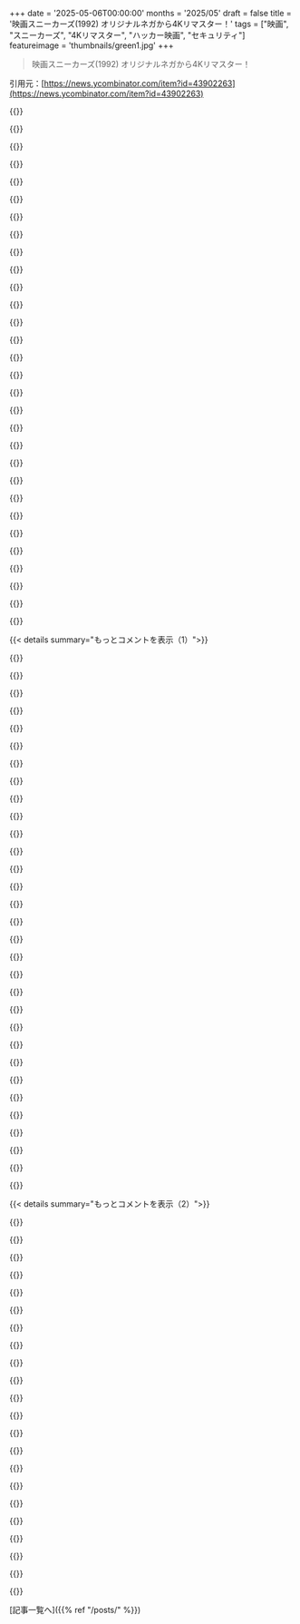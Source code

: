 +++
date = '2025-05-06T00:00:00'
months = '2025/05'
draft = false
title = '映画スニーカーズ(1992) オリジナルネガから4Kリマスター！'
tags = ["映画", "スニーカーズ", "4Kリマスター", "ハッカー映画", "セキュリティ"]
featureimage = 'thumbnails/green1.jpg'
+++

> 映画スニーカーズ(1992) オリジナルネガから4Kリマスター！

引用元：[https://news.ycombinator.com/item?id=43902263](https://news.ycombinator.com/item?id=43902263)




{{<matomeQuote body="Sneakersのすごく良い点の一つは、McGuffinの核になるコンセプトが30年以上経ってもそこそこ通用するってことだね。俺が最初にこの映画を見たのは90年代半ばで、それで暗号（特にRSA）の仕組みにちょっとした興味が湧いたんだ。それがたぶん今の俺のキャリアにも影響してるかも。面白い事実として、RSAのAであるLeonard Adlemanが講義シーンで使われた言葉とスライドの原稿を書いたんだってさ。" userName="jackgavigan" createdAt="2025/05/06 13:15:19" color="#ff5733">}}




{{<matomeQuote body="90年代半ばにUniversity of WashingtonでCS専攻してたんだ。入門授業で公開鍵暗号に触れた時、この映画の話が出たんだよね。教授がAdelmanはこの映画のコンサルだったって言ってた。で、Adelmanはメールの返信が信じられないくらい遅いことで有名だって。何週間とか何か月も返ってこないレベル。でも、この映画についての質問だと、ほぼ即レスだったらしい。" userName="ecairns" createdAt="2025/05/06 15:55:08" color="#38d3d3">}}




{{<matomeQuote body="＞ 面白い事実として、RSAのAであるLeonard Adlemanが講義シーンで使われた言葉とスライドの原稿を書いたんだってさ。<br>数学コンサルタントがクレジットに載る、数少ない映画の一つだよね！" userName="wdr1" createdAt="2025/05/06 17:57:21" color="">}}




{{<matomeQuote body="InterstellarとKip Thorneもそうだね。まあ、彼はプロデューサーだったけど。" userName="TrackerFF" createdAt="2025/05/06 21:44:08" color="">}}




{{<matomeQuote body="数学コンサルティングでoscarsをスルーされたジョーク、あれ好きなんだ。" userName="nickpeterson" createdAt="2025/05/06 14:22:27" color="">}}




{{<matomeQuote body="”この地球上のどの政府だって、アレのためなら俺たち全員を殺すだろう”" userName="ynniv" createdAt="2025/05/06 15:33:45" color="">}}




{{<matomeQuote body="今頃は、暗号化を違法だって宣言して、どこにでもバックドアを仕込めって命令してるだろうね。" userName="zombot" createdAt="2025/05/07 06:01:39" color="">}}




{{<matomeQuote body="クレジットでLenの名前のスペルが間違ってたんだよね。" userName="istillwritecode" createdAt="2025/05/06 21:18:58" color="">}}




{{<matomeQuote body="君が正しいかもだけど、俳優って自分の名前を変えたり、いつも同じじゃなかったりするってことを覚えといてね。" userName="jamesdwilson" createdAt="2025/05/06 22:20:59" color="">}}




{{<matomeQuote body="彼はコンサルタントで、俳優じゃないよ。" userName="zombot" createdAt="2025/05/07 05:55:06" color="">}}




{{<matomeQuote body="この映画から、俺はこんなこと学んだよ：１．学校の盲目の生徒は、他の奴らとは違って色んな音が聞こえるんだなって共感できるようになった．２．ソーシャルエンジニアリングってマジであるんだ！って気づいて、高校で「イケてる”」コンピューターがある部屋に入るために練習してみた．３．政府って盗んだり、だいたいコソコソしたり秘密主義だったりするんだなって分かった．" userName="meifun" createdAt="2025/05/06 11:52:49" color="">}}




{{<matomeQuote body="＞ソーシャルエンジニアリングってマジであるんだ！って気づいて、高校で「イケてる”」コンピューターがある部屋に入るために練習してみた．<br>俺たちはさ、ドアのボルトって精密に合ってないと手で簡単にこじ開けられるって気づいたんだ．幸いなことに、コンピューター室の監督はハッカー気質で、俺たちを褒めてドアを直してくれたよ．90年代が懐かしいな．" userName="ethbr1" createdAt="2025/05/06 16:39:09" color="#ff5c5c">}}




{{<matomeQuote body="同感．俺も昔の高校で、96年に色んな夜間の清掃員に話術でサーバー室に何回も入り込んだよ．メンテナンスに来たって言ったんだけど、全くの嘘じゃなかったんだ、授業の一環で配線したり新しいMacsをセットアップしたりしてたからね．" userName="meifun" createdAt="2025/05/06 19:11:47" color="#ff5c5c">}}




{{<matomeQuote body="高校のラボネットワークのセキュリティを先生に見せてあげたんだ．15秒で先生のテスト全部と答えが入ってるディレクトリ見つけちゃった．DOSだったからプロンプト出ればセキュリティゼロみたいなもんだったんだ．俺たちは隠しディレクトリにScorched Earthとかゲーム入れて遊んでたよ．" userName="cestith" createdAt="2025/05/07 18:30:29" color="#ff5c5c">}}




{{<matomeQuote body="この映画はVHSで出た時に子供の頃に見たんだ．マジで衝撃だったよ！盲目のキャラが大好きだった．彼はすごかったね．Robert Redfordがどこに連れて行かれたか、道路の音を聞いて判断するあのシーン．君が言う通り、盲目の人をクールにしてくれたね．" userName="imacomputertoo" createdAt="2025/05/06 20:41:48" color="">}}




{{<matomeQuote body="そうそう．あと、机の上に暗号化デバイスがある場所を知ってたシーンね．「見るな，聞け」ってやつ．それからチューニングフォークを２つ叩き合わせるんだ．" userName="meifun" createdAt="2025/05/06 23:34:15" color="">}}




{{<matomeQuote body="２．高校で、ロッカーのメーカーに電話してマスターキーの交換品を買おうとしたんだ．校長だとか適当なこと言ったけどね．断られたんだけど、理由忘れちゃったな、多分まだ声変わりもしてなかったと思うよ．" userName="gosub100" createdAt="2025/05/07 16:22:06" color="">}}




{{<matomeQuote body="すごく共感するよ．学校のCorvusに電話してトラブルのフリしたら、マニュアルが学校に送られてきたんだ．俺は図書館員のメールスロットで見張って手に入れた．それから、使いたかったソフトをApple IIeにコピーしてから、Corvusをフォーマットしちゃったんだ．" userName="meifun" createdAt="2025/05/07 16:28:42" color="#ff5733">}}




{{<matomeQuote body="俺にとっての２＆３は、Matthew Broderickが出てるWar Gamesから来たね．" userName="aksss" createdAt="2025/05/07 00:22:34" color="">}}




{{<matomeQuote body="”続編”がその名にふさわしくなかった、また別の映画だね．" userName="cestith" createdAt="2025/05/07 18:32:00" color="">}}




{{<matomeQuote body="子供の頃、この映画のVHSを持ってたんだ．母さんも好きだったみたい．懐かしいな．また見たいね．特に、コンピュータデートの話になった時のCosmoの反応とか、印象的なシーンがいくつかあるんだ．" userName="Cyphase" createdAt="2025/05/06 09:11:25" color="#785bff">}}




{{<matomeQuote body="”コンピュータが彼女と彼をマッチさせた？そうは思えないな．”<br>初めて見た時は、当時のコンピュータデートがひどすぎたから、このセリフに違和感があったんだ．<br>でも今考えると、特定のテクノロジーを盲信する人っているよね．このキャラもそういう人だったのかも．" userName="DamnInteresting" createdAt="2025/05/06 15:55:16" color="#ff33a1">}}




{{<matomeQuote body="脚本はトップライターが長年かけたものだよ．映画の前半で、クルーはコンピュータデートが二人をマッチさせるのはあり得ると思ってる設定．Cosmoのあのコメントは、彼のナルシシズムの表れだと思うな．Lizみたいに魅力的な人がWernerみたいなオタクと合うはずないって考えてるんだ．実際はかなり相性いいのにね．" userName="KennyBlanken" createdAt="2025/05/06 20:33:12" color="#ff33a1">}}




{{<matomeQuote body="同意だね．付け加えると：Cosmoは長いこと刑務所にいたから、デートサービスに対する認識は今どきじゃないだろうね．" userName="ddingus" createdAt="2025/05/07 00:18:25" color="">}}




{{<matomeQuote body="彼はMartinが欲しがってる物を持ってるって知ってた．Martinと彼の仲間が何で生計を立ててるかもね．既に怪しまれてた侵害もあって、オフィスでWernerのカードが見つかったことで一時的に解決した．<br>この状況でコンピュータの話が出たとき、Cosmoは単純な誤解なのか、かつての親友が関わってるのか、どっちの可能性が高いか考え直したんだ．" userName="cestith" createdAt="2025/05/07 18:40:30" color="#ff5c5c">}}




{{<matomeQuote body="ちょっと訂正：オフィスでWernerのカードは見つからなかったと思うな．チェックした時、特に何もおかしい所はなかったみたいだしね．Wernerも言ってたように、”ええと、全て順調なようです．”って．" userName="Cyphase" createdAt="2025/05/08 01:27:17" color="">}}




{{<matomeQuote body="その通りだね．1：55：20あたりで、机の上にカードは残されてないし、Wernerは全て順調に見えるって言ってるだけだよ．" userName="cestith" createdAt="2025/05/08 15:45:28" color="">}}




{{<matomeQuote body="映画”Sneakers”を劇場で見たときの話ね。高校生で靴屋バイトしてて、オーナーに靴で人がわかるって教わったんだ。その影響と、この映画のおかげで、今でも初対面の人とは靴を見ちゃうんだよね。" userName="sbarre" createdAt="2025/05/06 11:55:13" color="#ff33a1">}}




{{<matomeQuote body="＞you can tell so much from someone’s shoes<br>服とか何でも推測はできるけど、あくまで推測でしょ。" userName="Ntrails" createdAt="2025/05/06 12:14:41" color="">}}




{{<matomeQuote body="でも、役立つ推測も結構あるんだよね。靴は情報源になる。高いし丈夫で何足も持ってない人が多いから、服よりその人を表しやすいかも。どこ行ったかの証拠もつくしね。俺は５足くらい。OxfordとかNew Balanceとかhiking bootsとか。服はAdidasやColumbiaだけど靴は違う。だから靴で色んなことがわかる。別のBH専門家はCrocsを52足持ってた。依存症の次が靴集め。人それぞれだけど、選んだCrocsでそいつの情報が得られるだろうね。" userName="AStonesThrow" createdAt="2025/05/06 12:29:14" color="#38d3d3">}}




{{< details summary="もっとコメントを表示（1）">}}

{{<matomeQuote body="＞Shoes are expensive, very durable, and typically one of those items that people have only a few pairs of.<br>それは昔の話かもね。今の靴は高いけどそんなに丈夫じゃないし、何足も持ってる人多いよ。" userName="dylan604" createdAt="2025/05/06 14:32:02" color="">}}




{{<matomeQuote body="今の靴はすごく安いのもあって、それは全然丈夫じゃないね。それとは別に、値段と耐久性は別の指標で、人のことがわかるよ。耐久性のために高い靴を買う人は、価値観や調べるのが好きな人。間違った耐久性認識で高い靴を買う人は、頑丈とか上品に見られたいとか。耐久性がないのに高い靴を買う人は、ステータスを見せたい（見せびらかし消費）ってことかも。新品の白いJordans、Red Wingsブーツ、安物Cole Haanの革靴、どれも人のこと語るよね。" userName="542354234235" createdAt="2025/05/07 18:03:14" color="#ff5733">}}




{{<matomeQuote body="高い靴は今でも社会的地位の良い指標だよ。" userName="rbanffy" createdAt="2025/05/06 18:44:00" color="">}}




{{<matomeQuote body="だってさ、マジで男の靴なんてどれくらい頻繁に見る？" userName="Cyphase" createdAt="2025/05/08 01:30:38" color="">}}




{{<matomeQuote body="このスレッドの人たちによれば、結構見てるらしいね。彼らは靴でその本を判断してるってことだ。" userName="dylan604" createdAt="2025/05/08 02:33:40" color="#ff5c5c">}}




{{<matomeQuote body="BH professionalって何？" userName="piker" createdAt="2025/05/06 13:19:12" color="">}}




{{<matomeQuote body="俺の推測ではBehavioral Healthのことだと思うよ。" userName="lsaferite" createdAt="2025/05/06 13:28:33" color="">}}




{{<matomeQuote body="逆だよ。着てる服ってのは、意識してるかどうか関係なく、積極的にコミュニケーションしてんだよ。これに気づいとくのは超便利。だってさ、相手の頭の中に自分に関するストーリーを作らせることができるんだから。" userName="gopher_space" createdAt="2025/05/06 19:11:13" color="#45d325">}}




{{<matomeQuote body="Marty：組織犯罪？<br>Cosmo：俺を信じろ、そこまで組織されてねえよ！" userName="Karellen" createdAt="2025/05/06 17:41:26" color="">}}




{{<matomeQuote body="いくつか考えられる答えがあるよ：＊それはコンピューターとか彼ら（LizとWerner）のことじゃなくて、Cosmoのことなんだ。＊コンピューターデートってのはアルゴリズムとかパターンマッチングのこと。CosmoはLizとWernerがデートするなんて疑いを持ってなかったし、タイプが合わない組み合わせに見えたとしても、人間は複雑で多面的だからね。でもコンピュータープログラムがマッチングしたって知ったら、彼の警戒アラートが鳴ったんだ。" userName="Cyphase" createdAt="2025/05/06 20:58:11" color="">}}




{{<matomeQuote body="それに加えて、Bishが侵入に興味があるって知ってたサイトに、すでに侵害の疑いがあった。コンピューターが関わってるって話が出ただけで、彼（Cosmo）はBishの関与をさらに疑いやすくなっただろうね。" userName="cestith" createdAt="2025/05/07 18:38:04" color="">}}




{{<matomeQuote body="おいおい、君のお母さんはただRobert Redfordを見たかっただけだろ。あの人はイケメンでモテモテだったんだからさ。" userName="sgt" createdAt="2025/05/06 12:44:11" color="">}}




{{<matomeQuote body="Re：ネガからのリマスター<br>ストリーミングサービスで古い有名な番組の多くが、明らかにビデオカセットからリッピングされてることに気づかざるを得ないね。<br>例えば、Disney Plusの古いSimpsonsエピソード。一部のエピソードには、有料のデジタルフォーマットとしてはありえないくらい目立つドットクロールがある。<br>フィルムマスターが廃棄されたり、番組がビデオテープに合成されたりしたなんて想像できないよ。スタジオは本当に自分たちの財産に対してそんなに無謀だったの？" userName="xattt" createdAt="2025/05/06 12:26:44" color="#ff5733">}}




{{<matomeQuote body="＞フィルムマスターが廃棄されたり、番組がビデオテープに合成されたりしたなんて想像できないよ。<br>そう、多くの番組がアナログビデオテープに合成されてたんだ。俺も編集作業でそれを経験したよ。現代のデジタルしか知らない世代には信じられないかもね。<br>＞スタジオは本当に自分たちの財産に対してそんなに無謀だったの？<br>うん、将来を見越せなかったんだ。最初のシーズンなんて、成功すると思ってないし、HDや4K、ストリーミングなんて予測できなかった。彼らも人間、締め切り守るだけで必死だったのさ。放送日の締め切りは超厳しいんだから。" userName="dylan604" createdAt="2025/05/06 14:24:43" color="#785bff">}}




{{<matomeQuote body="X-Filesは逆だったんだね：配信版は高画質用に事前に準備されたマスターからリマスターされてたって。全ての番組が高画質でアーカイブされてなかったのは驚かないけどさ。エンタメ業界も他の業界と同じで、さっさと仕事終えて帰りたい人ばっかだよ。昔のシリーズは、いきなり名作になったわけじゃなく、少ない予算で何とか製品を世に出そうとする自転車操業だったんだ。将来のために最高品質を残すより、とにかく完成させるのが目的だったんだよね。" userName="Aurornis" createdAt="2025/05/06 13:31:34" color="#38d3d3">}}




{{<matomeQuote body="余談なんだけど：俺が前仕事してたアニメスタジオが最近閉鎖したらしい。2000年以降の作品を全部保存したすげーレンダリングアーカイブサーバーがあったんだよ。カートゥーンも映画も；自慢の宝物だったのに。それが清算人に渡されて、全部シュレッダーにかけられたって思うとマジで辛い。どれだけのOGコピーがこれで破壊されたんだろ。" userName="doublerabbit" createdAt="2025/05/06 16:27:10" color="">}}




{{<matomeQuote body="多分、ハードドライブは誰かの地下室で生きてると思うよ。ああいうのって、破壊から救う人結構いるからさ。" userName="rbanffy" createdAt="2025/05/06 19:12:35" color="">}}




{{<matomeQuote body="The Simpsonsみたいに放送用に作られただけの番組は、フィルムネガティブはなかっただろうね。多分アナログテープにマスターされてたんだろ。" userName="gnomesteel" createdAt="2025/05/06 13:11:53" color="#ff33a1">}}




{{<matomeQuote body="オークションでコンテンツを買ったからって、それをリリースする権利を持ってるわけじゃないんだぜ。物理メディアを買っただけで、権利は買ってないんだよ。スタジオ閉鎖後のオークションでそういう物を買って、その道の苦労を知ってる知り合いがいるんだ。" userName="dylan604" createdAt="2025/05/06 20:05:36" color="#ff5733">}}




{{<matomeQuote body="それらは完全にデジタル以前のものだね。どこかで、個々のフレームはセルに描かれたり塗られたりしてたんだろ？原則的には、リマスターはまだ可能なはずだよ。" userName="NoMoreNicksLeft" createdAt="2025/05/06 14:31:33" color="#38d3d3">}}




{{<matomeQuote body="リリースはできなくても、保存はできるだろ。" userName="rbanffy" createdAt="2025/05/06 20:26:21" color="">}}




{{<matomeQuote body="何のために？著作権が切れるのを待って、パブリックドメインになったら儲けようって？もし未公開コンテンツなら、他にも面倒なことがあるよ。声優や俳優の肖像権とかを使うことになるからね。それをリリースしたらそういう問題にぶち当たるぜ。" userName="dylan604" createdAt="2025/05/06 21:11:47" color="#ff5c5c">}}




{{<matomeQuote body="Internet Archiveが定期的にそういう作品の呼びかけをして、いくつかのアーカイブを維持してるよ。登録された図書館として、彼らはそれができるし、少なくとも一部の作品は公開もできるんだ。" userName="dredmorbius" createdAt="2025/05/07 13:59:01" color="#785bff">}}




{{<matomeQuote body="＞  フィルムマスターが捨てられたとか、番組がビデオテープに合成されたなんて考えられないね。最初の数シーズンは、スケッチ番組の中の一コーナーとして作られる予定だったんだ（つまり、テレビ局が作る素材の中でも一番使い捨てで、一番古びて見えて、一番再放送されない類のやつ）。それに予算もすごく少なかったんだよ。" userName="toyg" createdAt="2025/05/06 14:16:15" color="#ff33a1">}}




{{<matomeQuote body="娯楽産業には、他の業界と同じで、ただ仕事を終わらせて帰りたい人がいっぱいいるんだよね。それともう一つ（あんたの理由に加えて）理由は、娯楽産業は自分たちの製品を使い捨てだと思ってるか、そう思わせたいってことだと思うんだ。そうすればプールの栓を抜いて、そこに新しいコンテンツをどんどん注ぎ込めるじゃん？じゃないと、古い名曲ばっかり聴いてたら、どうしても新しいリリースの収益性が食われちゃうからね、決められた時間の中で聴ける/観れる量は限られてるし。<br>ちなみに、俺は”娯楽産業”と同じ考えは持ってないよ。俺の冷たい死んだ手から、昔の名盤は取り上げられないね。" userName="bayindirh" createdAt="2025/05/06 13:43:04" color="#785bff">}}




{{<matomeQuote body="なんでIA（Internet Archive）が、破産したスタジオの未公開で、もしかしたら未完成かもしれない作品を募集するんだろう？すごく変な依頼に思えるんだけど。本当に募集してるリンクとかあるの？あと、登録図書館であることが、公開されてない未公開作品を出版できることとどう関係あるの？正直、話盛りすぎじゃないかなって思うよ。" userName="dylan604" createdAt="2025/05/07 18:48:17" color="">}}




{{<matomeQuote body="そういえば、俺もThen Came Bronsonって1969年の有名で素晴らしいTVシリーズのまともなクオリティのやつを必死に探してるんだよね。いいリップが全然手に入らないんだよ。俺が知ってる限り、唯一存在するのは1980年代にTVチャンネルをVHSに録画したやつだけなんだ。でもフィルムロールはまだあるはずだよね？" userName="sgt" createdAt="2025/05/06 12:36:51" color="">}}




{{<matomeQuote body="何年もかけて、アニメ業界で働いてた何人かの人たちに会ったことがあるよ。俺が住んでるところ（トロント）が昔、1980年代/1990年代のアニメのアウトソーシング先だったからさ。<br>たくさんの成功したシリーズも含めて、それを依頼してた人たちの圧倒的大多数は、テレビにできるだけ早く出すために、できるだけ早く終わらせたがってたんだ。クリスマス商戦に合わせておもちゃのラインナップとかも決まってたからね。1980年代のNinja TurtlesとかCare Bearsとか、すごく有名なアニメに関わってた人たちを知ってるけど、依頼元のスタジオは時間内に市場に出すためなら、エラーとか基準以下の、理想とはほど遠い仕事でも平気で受け入れてたんだ（工場ラインの労働者みたいに扱われてたアーティストたちはすごくフラストレーション溜まってたけど）。Ren and Stimpyのクリエイターたちは一緒に働くのに最高で、いろんな楽しいイースターエッグを加えてたって言ってたな。<br>とにかく、この時代の作品の多くがちゃんと手入れされてなかったって聞いても全然驚かないよ、特に人気番組のあまり記憶に残らないエピソードとかね。Netflixで最初の方にあったライセンス作品の多くも、明らかに当時のDVD/Blue Raysからコピーされてたしね。アスペクト比、色補正、デインターレース、それにアナログのめちゃくちゃ低い解像度をアップスケールするのって、めちゃくちゃ手間がかかるんだよ。<br>たぶんAIが十分賢くなったら、もう修正できるかもしれないけどね。" userName="hylaride" createdAt="2025/05/06 16:15:22" color="#ff33a1">}}




{{<matomeQuote body="＞ スタジオは本当に自分たちの資産にそんなに無頓着だったの？<br>無頓着なとこもあったね。映画が劇場で収益を上げたら、あとは保管庫に入れられて忘れ去られるんだ。劇場は上映プリントを返すことになってたんだけど、映写技師が”紛失”することもあったらしい。フィルムが保管されてたスタジオの保管庫が火事になったり水漏れしたりすることもあったんだ。オリジナルが破壊されたら、運が良ければ劇場とか個人（紛失したプリントが流れ着く先ね）とかテレビ局の手にいくつか上映プリントが残ってるかもしれない。もしなければ、もう永遠に失われたってわけ。" userName="MisterTea" createdAt="2025/05/06 13:10:46" color="#785bff">}}




{{<matomeQuote body="スタジオがあんなに長い間権利を確保するために契約で頑張ってるのに、物理的なメディアの手入れを忘れるなんて、皮肉な話だよね。" userName="coreyo" createdAt="2025/05/06 22:05:06" color="">}}

{{</details>}}




{{< details summary="もっとコメントを表示（2）">}}

{{<matomeQuote body="Disney+でみんなが観てるものは、The Tracy Ullman Showからのものじゃないよ。それに、その番組の2シーズン目か3シーズン目までには、もう紛れもない文化現象になってたんだから、Foxはその頃にはちょっとは先を見越しててくれたらいいなって思うけどね（ハハ）。残念ながら。" userName="wk_end" createdAt="2025/05/06 14:41:25" color="">}}




{{<matomeQuote body="たまに事故で起きることもあるんだ。2008年のUniversal Studiosの火事をみてみて。音楽と映画のマスターが破壊されちゃったやつ。<br>https://en.wikipedia.org/wiki/2008_Universal_Studios_fire" userName="bredren" createdAt="2025/05/06 13:40:16" color="#ff33a1">}}




{{<matomeQuote body="残り印税（Residuals）はかなりの儲けになる可能性があるから、それとは違うんじゃないかな。" userName="anjel" createdAt="2025/05/06 15:56:48" color="">}}




{{<matomeQuote body="フィルムネガが全然なかったって言うべきじゃなかったな。たぶん手描きのセルをフィルムにスキャンして、それをテープに転送したんだろうね。当時はNTSCテープがマスターだって考えてたんだろう。" userName="gnomesteel" createdAt="2025/05/06 15:03:39" color="">}}




{{<matomeQuote body="セル画がなくならなかったり、壊されなかったりしてれば、って話だけどね。よくファンとかコレクターにオークションで売られちゃったりしたからさ。<br>The Simpsonsのエピソードでも、BartがItchy & Scratchyのセル画買って、Itchyの腕の一部だけとかでガッカリするやつあったし。<br>訂正:<br>Scratchyの腕だったし、エピソードは”Lady Bouvier’s Lover”（S05 E21）だったわ。" userName="HideousKojima" createdAt="2025/05/06 14:56:02" color="#38d3d3">}}




{{<matomeQuote body="今の制作って予算カツカツで、機材とかもレンタルが多いから、編集終わって納品しちゃったら、ほとんどの生素材は消されちゃうんだよね。<br>NG集とか追加の映像とか、マジでない。<br>俳優もイメージ崩したくないし、スタジオも保管料払いたくないし、でもったいない話だわ。" userName="schlauerfox" createdAt="2025/05/06 17:36:50" color="#ff5c5c">}}




{{<matomeQuote body="未完成作品もアーカイブできるよ。US copyright lawの話とか、Internet Archiveの話。<br>Brewster Kahleが未発表作品のアーカイブがデジタル時代に軽視されてるって書いてて、*昔のドラフトとかビデオテープとか、今どれだけ残ってないか考えてみて*って。<br>でも未発表作品の寄付を具体的に募ってるかは知らないや。" userName="dredmorbius" createdAt="2025/05/07 19:34:06" color="#785bff">}}




{{<matomeQuote body="＞ フィルムマスターが捨てられたなんて想像できない、って？<br>意外とよくあるんだよ（昔はね）。<br>例えばPink Floydの”Live In Pompeii”、未使用ネガ548缶全部、アーカイブの職員が勝手に焼却しちゃったらしいし。<br>Dr Whoも、1970年代に最初の253話分のマスタービデオテープ全部消されちゃったんだって。マジでヤバいことが起きてるの。" userName="zimpenfish" createdAt="2025/05/06 14:00:43" color="#ff5c5c">}}




{{<matomeQuote body="でも直す必要がある？当時の子供たちが平気だったなら、今だって大丈夫じゃない？" userName="doublerabbit" createdAt="2025/05/06 16:30:21" color="">}}




{{<matomeQuote body="無謀だった頃がまだマシで…どんどん酷くなる。<br>昔のテレビ局のJackie Gleason showとか失われたけど、アーカイブどうするか会議で、弁護士が「”車に積んで週末に川に捨てた”」らしいよ。<br>単に不注意じゃなくて、犯罪的な過失か悪意の場合も多いんだよね。<br>昔より今のデジタルの方が大変なのに。" userName="NoMoreNicksLeft" createdAt="2025/05/06 14:28:17" color="#45d325">}}




{{<matomeQuote body="これ、まさにその通り。<br>初期のストリーミングライセンス契約に関わってた友達がいたんだけど、番組の配信権取っても、存在する’かどうかも分からない高画質のマスターを探すのにすっごい苦労するのがお決まりのパターンだった。<br>デジタルで低画質とか古いSD画質の映像を見たら、誰かが探そうと頑張ったけど、結局オリジナルが失われてたんだなって分かってほしいな。" userName="jboggan" createdAt="2025/05/06 15:56:36" color="#ff5733">}}




{{<matomeQuote body="素材が失われるだけじゃなく、IP rightsのせいでメディアが閉じ込められちゃうこともあるんだよ。<br>例えばThe Brave Little Toasterって映画、権利者間で折り合いがつかずHDで公式リリースされてない。<br>Youtubeに劇場プリントの4Kスキャンがアップされたのが今最高の画質で、しかもオリジナルの監督が「”保存してくれてありがとう！”」って感謝してるんだよ！<br>マジかよ。" userName="MrRadar" createdAt="2025/05/06 14:55:29" color="#38d3d3">}}




{{<matomeQuote body="最近この映画見返してマジで驚いたんだけど、暗号技術の専門用語がどれだけ正確かってこと。<br>特に教授がpublic key cryptographyを破る方法についてプレゼンするシーン。<br>最初に挙げるのがnumber field sieveなんだよね。<br>このシーンのために雇った暗号専門のコンサルタント、マジでいい仕事したわ。" userName="psanford" createdAt="2025/05/06 15:07:32" color="#ff33a1">}}




{{<matomeQuote body="それって、RSAで有名なLeonard Adlemanその人だったんだぜ。" userName="ckozlowski" createdAt="2025/05/06 15:11:01" color="">}}




{{<matomeQuote body="俺が映画から覚めた唯一のシーンはさあ、デバイスのテストで、ダイヤルアップ通信が画面にランダムな文字として表示されてたところだよ。映画「Hackers」ほどヤバくはないけど、やっぱかなり信じられなかったね。" userName="bink" createdAt="2025/05/06 15:12:05" color="">}}




{{<matomeQuote body="ああ、それな。俺も最初見てて没入感なくなっちゃったよ。<br>でもよく考えたら、まあ許せるかなって。正確に描こうとしたらどんだけ大変か、技術知らない観客に説明するのも時間かかるし、そんなことしたら15分は退屈なシーンになるだろうからね。<br>あの監督の省略表現でストーリーがどうこうなるわけじゃないし、本当に正確なシーンにすることもできたはず。ただ、そうするとペースが崩れるだけでプロットは変わらないけどね。" userName="myself248" createdAt="2025/05/06 15:48:02" color="#785bff">}}




{{<matomeQuote body="まあ、映画がドキュメンタリーじゃないって受け入れちゃえば、映画「Hackers」はすっげー楽しいよ。「2600」の編集者も監修して、自分のnymを貸したらしいぜ。" userName="ynniv" createdAt="2025/05/06 15:23:22" color="">}}




{{<matomeQuote body="映画“Hackers”はさあ、“ただタイプするだけのハッキングをどうやって視覚的に面白く見せるか？”って問題にうまく答えてるよね。Pixarが感情を擬人化するのに似てて、ソフトウェアが半物理的な空間になって、ウイルスがそこを動き回るんだ（ウサギウイルスがマジでウサギを増やすみたいに）。「正確さ」を求めてるんじゃなくて、ハッキングのアイデアやコンセプトで遊んでるんだよ。俺的にはすっげー面白い映画だと思うね。" userName="542354234235" createdAt="2025/05/07 18:20:05" color="">}}




{{<matomeQuote body="同意！ちょうど劇場でリマスター版見たんだけど、驚くほどよく持ってるね。1995年には露骨な間違いに見えたところが、今見ると面白い視覚化とかやりすぎなバカバカしさに見えるんだ。「28.8 bpsモデム」は別としてね。<br>あと気づいたのは、ジェンダーにとらわれない表現が多いこと。プロットじゃなくて見た目の話ね。ほとんどのハッカーキャラが両性的な服装やメイクをしてるんだ。コンピュータセキュリティでトランスジェンダーが多めに描かれるのは今じゃよくあるパターンだけど、もしかして映画「Hackers」がメディアで初めてだったのかな？" userName="ineptech" createdAt="2025/05/07 02:08:21" color="#ff33a1">}}




{{<matomeQuote body="”ポイント・エイト・ビーピーエス”なんて、誰も言わないっつーの。あと、検閲いらない単語まで検閲するためにADR多すぎなんだよな。" userName="ynniv" createdAt="2025/05/07 03:00:11" color="">}}




{{<matomeQuote body="Urban Dictionaryに説明載ってるよ" userName="dredmorbius" createdAt="2025/05/07 14:00:51" color="">}}

{{</details>}}



[記事一覧へ]({{% ref "/posts/" %}})
